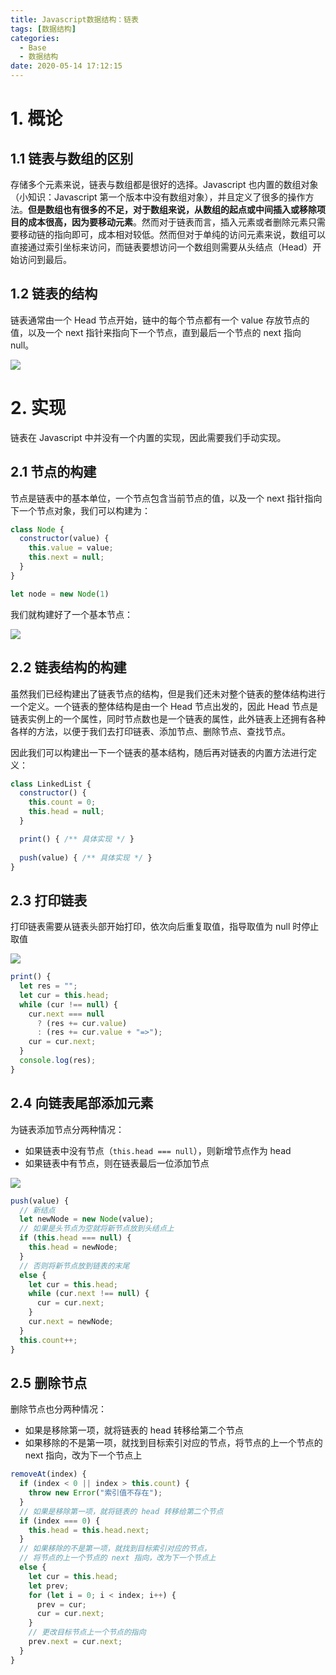 ```yaml
---
title: Javascript数据结构：链表
tags: [数据结构]
categories:
  - Base
  - 数据结构
date: 2020-05-14 17:12:15
---
```


# 1. 概论

## 1.1 链表与数组的区别

存储多个元素来说，链表与数组都是很好的选择。Javascript 也内置的数组对象（小知识：Javascript 第一个版本中没有数组对象），并且定义了很多的操作方法。**但是数组也有很多的不足，对于数组来说，从数组的起点或中间插入或移除项目的成本很高，因为要移动元素**。然而对于链表而言，插入元素或者删除元素只需要移动链的指向即可，成本相对较低。然而但对于单纯的访问元素来说，数组可以直接通过索引坐标来访问，而链表要想访问一个数组则需要从头结点（Head）开始访问到最后。

## 1.2 链表的结构

链表通常由一个 Head 节点开始，链中的每个节点都有一个 value 存放节点的值，以及一个 next 指针来指向下一个节点，直到最后一个节点的 next 指向 null。

![](http://img.cdn.esunr.xyz/markdown/20200514172551.png)

# 2. 实现

链表在 Javascript 中并没有一个内置的实现，因此需要我们手动实现。

## 2.1 节点的构建

节点是链表中的基本单位，一个节点包含当前节点的值，以及一个 next 指针指向下一个节点对象，我们可以构建为：

```js
class Node {
  constructor(value) {
    this.value = value;
    this.next = null;
  }
}

let node = new Node(1)
```

我们就构建好了一个基本节点：

![](http://img.cdn.esunr.xyz/markdown/20200514173244.png)

## 2.2 链表结构的构建

虽然我们已经构建出了链表节点的结构，但是我们还未对整个链表的整体结构进行一个定义。一个链表的整体结构是由一个 Head 节点出发的，因此 Head 节点是链表实例上的一个属性，同时节点数也是一个链表的属性，此外链表上还拥有各种各样的方法，以便于我们去打印链表、添加节点、删除节点、查找节点。

因此我们可以构建出一下一个链表的基本结构，随后再对链表的内置方法进行定义：

```js
class LinkedList {
  constructor() {
    this.count = 0;
    this.head = null;
  }

  print() { /** 具体实现 */ }
  
  push(value) { /** 具体实现 */ }
}
```

## 2.3 打印链表

打印链表需要从链表头部开始打印，依次向后重复取值，指导取值为 null 时停止取值

![](http://img.cdn.esunr.xyz/markdown/20200514174717.png)

```js
print() {
  let res = "";
  let cur = this.head;
  while (cur !== null) {
    cur.next === null
      ? (res += cur.value)
      : (res += cur.value + "=>");
    cur = cur.next;
  }
  console.log(res);
}
```

## 2.4 向链表尾部添加元素

为链表添加节点分两种情况：

- 如果链表中没有节点（`this.head === null`），则新增节点作为 head
- 如果链表中有节点，则在链表最后一位添加节点

![](http://img.cdn.esunr.xyz/markdown/20200514175453.png)

```js
push(value) {
  // 新结点
  let newNode = new Node(value);
  // 如果是头节点为空就将新节点放到头结点上
  if (this.head === null) {
    this.head = newNode;
  }
  // 否则将新节点放到链表的末尾
  else {
    let cur = this.head;
    while (cur.next !== null) {
      cur = cur.next;
    }
    cur.next = newNode;
  }
  this.count++;
}
```

## 2.5 删除节点

删除节点也分两种情况：

- 如果是移除第一项，就将链表的 head 转移给第二个节点
- 如果移除的不是第一项，就找到目标索引对应的节点，将节点的上一个节点的 next 指向，改为下一个节点上

```js
removeAt(index) {
  if (index < 0 || index > this.count) {
    throw new Error("索引值不存在");
  }
  // 如果是移除第一项，就将链表的 head 转移给第二个节点
  if (index === 0) {
    this.head = this.head.next;
  }
  // 如果移除的不是第一项，就找到目标索引对应的节点，
  // 将节点的上一个节点的 next 指向，改为下一个节点上
  else {
    let cur = this.head;
    let prev;
    for (let i = 0; i < index; i++) {
      prev = cur;
      cur = cur.next;
    }
    // 更改目标节点上一个节点的指向
    prev.next = cur.next;
  }
}
```